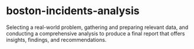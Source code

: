 # boston-incidents-analysis
Selecting a real-world problem, gathering and preparing relevant data, and conducting a comprehensive analysis to produce a final report that offers insights, findings, and recommendations.
